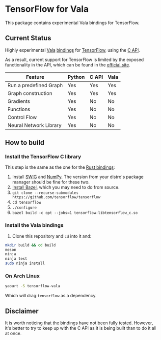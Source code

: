 # TensorFlow for Vala

This package contains experimental Vala bindings for TensorFlow.

## Current Status ##

Highly experimental [Vala][vala] [bindings][vlb] for [TensorFlow][tensorflow],
using the [C API][c_api].

As a result, current support for TensorFlow is limited by the exposed functionality in the API,
which can be found in the [official site][tf_bindings].

| Feature                  | Python       | C API       | Vala     |
| ------------------------ | ------------ | ----------- | -------- |
| Run a predefined Graph   | Yes          | Yes         | Yes      |
| Graph construction       | Yes          | Yes         | Yes      |
| Gradients                | Yes          | No          | No       |
| Functions                | Yes          | No          | No       |
| Control Flow             | Yes          | No          | No       |
| Neural Network Library   | Yes          | No          | No       |

## How to build ##

### Install the TensorFlow C library

This step is the same as the one for the [Rust bindings][rust_bindings]:

1. Install [SWIG](http://www.swig.org) and [NumPy](http://www.numpy.org).  The
   version from your distro's package manager should be fine for these two.
1. [Install Bazel](http://bazel.io/docs/install.html), which you may need to do
   from source.
1. `git clone --recurse-submodules https://github.com/tensorflow/tensorflow`
1. `cd tensorflow`
1. `./configure`
1. `bazel build -c opt --jobs=1 tensorflow:libtensorflow_c.so`

### Install the Vala bindings

1. Clone this repository and `cd` into it and:

``` bash
mkdir build && cd build
meson
ninja
ninja test
sudo ninja install
```

### On Arch Linux

``` bash
yaourt -S tensorflow-vala
```

Which will drag `tensorflow` as a dependency.

## Disclaimer ##

It is worth noticing that the bindings have not been fully tested.
However, it's better to try to keep up with the C API as it is being built than to do it all at once.


[vala]:https://wiki.gnome.org/Projects/Vala
[tensorflow]:https://www.tensorflow.org/
[c_api]:https://www.tensorflow.org/code/tensorflow/c/c_api.h
[tf_bindings]:https://www.tensorflow.org/how_tos/language_bindings
[vlb]:https://wiki.gnome.org/Projects/Vala/LegacyBindings
[rust_bindings]: https://github.com/tensorflow/rust
